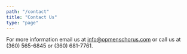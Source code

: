 ```yaml
---
path: "/contact"
title: "Contact Us"
type: "page"
---
```


For more information email us at [info@opmenschorus.com](mailto:info@opmenschorus.com) or call us at (360) 565-6845 or (360) 681-7761.
